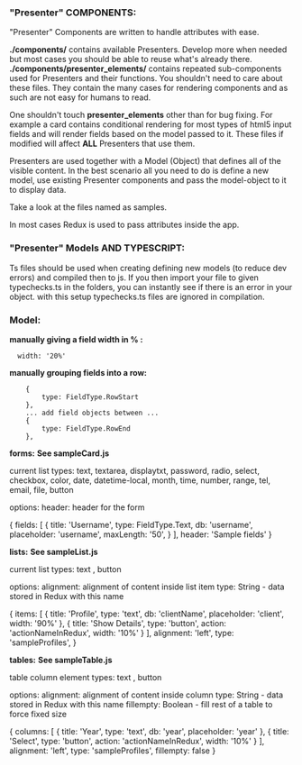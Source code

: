 ### "Presenter" COMPONENTS:

"Presenter" Components are written to handle attributes with ease.

**./components/** contains available Presenters. Develop more when needed but most cases you should be able to reuse what's already there.
**./components/presenter_elements/** contains repeated sub-components used for Presenters and their functions. You shouldn't need to care about these files. They contain the many cases for rendering components and as such are not easy for humans to read.

One shouldn't touch **presenter_elements** other than for bug fixing. For example a card contains conditional rendering for most types of html5 input fields and will render fields based on the model passed to it.
These files if modified will affect **ALL** Presenters that use them.

Presenters are used together with a Model (Object) that defines all of the visible content. In the best scenario all you need to do is define a new model, use existing Presenter components and pass the model-object to it to display data.<br>

Take a look at the files named as samples.<br>

In most cases Redux is used to pass attributes inside the app.<br>

### "Presenter" Models AND TYPESCRIPT:

Ts files should be used when creating defining new models (to reduce dev errors) and compiled then to js. If you then import your file to given typechecks.ts in the folders, you can instantly see if there is an error in your object. with this setup typechecks.ts files are ignored in compilation.

### Model:

**manually giving a field width in % :**

      width: '20%'

**manually grouping fields into a row:**

        {
            type: FieldType.RowStart
        },
        ... add field objects between ...
        {
            type: FieldType.RowEnd
        },

**forms:**
**See sampleCard.js**

current list types: text, textarea, displaytxt, password, radio,   select, checkbox, color, date, datetime-local, month, time, number, range, tel, email, file, button

options:
    header: header for the form

{
    fields: [
        {
            title: 'Username',
            type: FieldType.Text,
            db: 'username',
            placeholder: 'username',
            maxLength: '50',
        }
    ],
    header: 'Sample fields'
}



**lists:**
**See sampleList.js**

current list types: text , button

options:
    alignment: alignment of content inside list item
    type: String - data stored in Redux with this name

{
    items: [
        {
            title: 'Profile',
            type: 'text',
            db: 'clientName',
            placeholder: 'client',
            width: '90%'
        },
        {
            title: 'Show Details',
            type: 'button',
            action: 'actionNameInRedux',
            width: '10%'
        }
    ],
    alignment: 'left',
    type: 'sampleProfiles',
}

**tables:**
**See sampleTable.js**

table column element types: text , button

options:
    alignment: alignment of content inside column
    type: String - data stored in Redux with this name
    fillempty: Boolean - fill rest of a table to force fixed size

{
    columns: [
        {
            title: 'Year',
            type: 'text',
            db: 'year',
            placeholder: 'year'
        },
        {
            title: 'Select',
            type: 'button',
            action: 'actionNameInRedux',
            width: '10%'
        }
    ],
    alignment: 'left',
    type: 'sampleProfiles',
    fillempty: false
}
